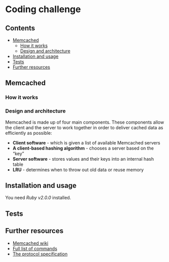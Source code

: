 # Coding challenge

## Contents

* [Memcached](#memcached)
  * [How it works](#how-it-works)
  * [Design and architecture](#design-and-architecture)
* [Installation and usage](#installation-and-usage)
* [Tests](#tests)
* [Further resources](#further-resources)

## Memcached
### How it works



### Design and architecture

Memcached is made up of four main components. These components allow the client and the server to work together in order to deliver cached data as efficiently as possible:

* **Client software** - which is given a list of available Memcached servers
* **A client-based hashing algorithm** - chooses a server based on the “key”
* **Server software** - stores values and their keys into an internal hash table
* **LRU** - determines when to throw out old data or reuse memory

## Installation and usage

You need *Ruby v2.0.0* installed.

## Tests

## Further resources
*  [Memcached wiki](https://github.com/memcached/memcached/wiki)
*  [Full list of commands](http://lzone.de/cheat-sheet/memcached)
*  [The protocol specification](https://github.com/memcached/memcached/blob/master/doc/protocol.txt)
